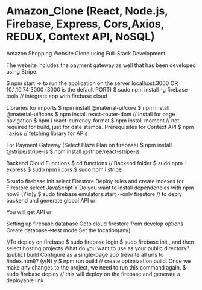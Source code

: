# Amazon_Clone (React, Node.js, Firebase, Express, Cors,Axios, REDUX, Context API, NoSQL)
Amazon Shopping Website Clone using Full-Stack Development

The website includes the payment gateway as well that has been developed using Stripe.

$ npm start => to run the application on the server localhost:3000 OR 10.1.10.74:3000 (3000 is the default PORT)
$ sudo npm install -g firebase-tools // integrate app with firebase cloud

Libraries for imports
$ npm install @material-ui/core
$ npm install @material-ui/icons
$ npm install react-router-dom // install for page navigation
$ npm i react-currency-format
$ npm install moment // not required for build, just for date stamps. Prerequisites for Context API
$ npm i axios // fetching library for APIs

For Payment Gateway (Select Blaze Plan on firebase)
$ npm install @stripe/stripe-js
$ npm install @stripe/react-stripe-js

Backend
Cloud Functions
$ cd functions // Backend folder
$ sudo npm i express
$ sudo npm i cors
$ sudo npm i stripe

$ sudo firebase init
select Firestore
Deploy rules and create indexes for Firestore
select JavaScript
Y
Do you want to install dependencies with npm now? (Y/n)y
$ sudo firebase emulators:start --only firestore // to deply backend and generate global API url

You will get API url 

Setting up firebase database
Goto cloud firestore from develop options
Create database->test mode
Set the location(any)


//To deploy on firebase
$ sudo firebase login
$ sudo firebase init , and then select hosting projects
What do you want to use as your public directory? (public) build
Configure as a single-page app (rewrite all urls to /index.html)? (y/N) y
$ npm run build // create optimization build. Once we make any changes to the project, we need to run this command again.
$ sudo firebase deploy // this will deploy on the firebase and generate a deployable link
